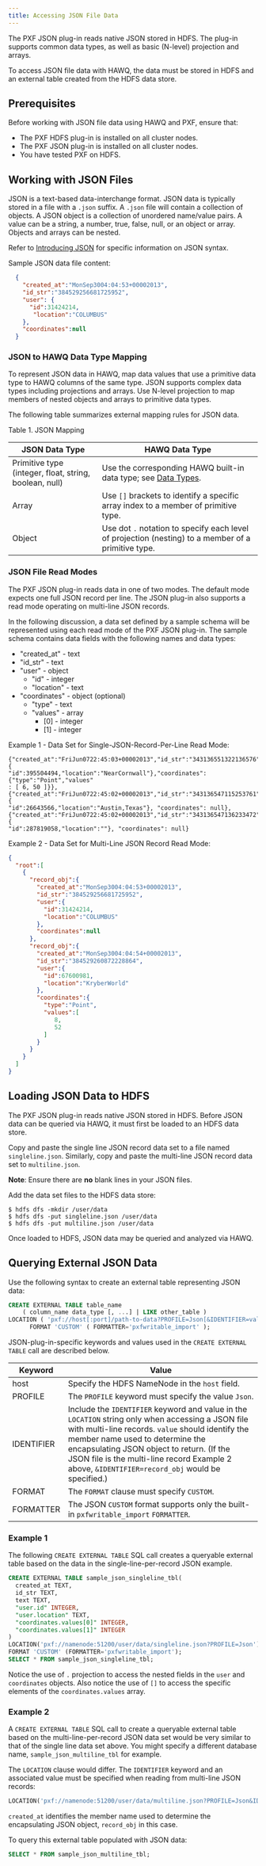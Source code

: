 ```yaml
---
title: Accessing JSON File Data
---
```


The PXF JSON plug-in reads native JSON stored in HDFS.  The plug-in supports common data types, as well as basic (N-level) projection and arrays.

To access JSON file data with HAWQ, the data must be stored in HDFS and an external table created from the HDFS data store.

## Prerequisites<a id="jsonplugprereq"></a>

Before working with JSON file data using HAWQ and PXF, ensure that:

-   The PXF HDFS plug-in is installed on all cluster nodes.
-   The PXF JSON plug-in is installed on all cluster nodes.
-   You have tested PXF on HDFS.


## Working with JSON Files<a id="topic_workwjson"></a>

JSON is a text-based data-interchange format.  JSON data is typically stored in a file with a `.json` suffix. A `.json` file will contain a collection of objects.  A JSON object is a collection of unordered name/value pairs.  A value can be a string, a number, true, false, null, or an object or array. Objects and arrays can be nested.

Refer to [Introducing JSON](http://www.json.org/) for specific information on JSON syntax.

Sample JSON data file content:

``` json
  {
    "created_at":"MonSep3004:04:53+00002013",
    "id_str":"384529256681725952",
    "user": {
      "id":31424214,
       "location":"COLUMBUS"
    },
    "coordinates":null
  }
```

### JSON to HAWQ Data Type Mapping<a id="topic_workwjson"></a>

To represent JSON data in HAWQ, map data values that use a primitive data type to HAWQ columns of the same type. JSON supports complex data types including projections and arrays. Use N-level projection to map members of nested objects and arrays to primitive data types.

The following table summarizes external mapping rules for JSON data.

<caption><span class="tablecap">Table 1. JSON Mapping</span></caption>

<a id="topic_table_jsondatamap"></a>

| JSON Data Type                                                    | HAWQ Data Type                                                                                                                                                                                            |
|-------------------------------------------------------------------|-----------------------------------------------------------------------------------------------------------------------------------------------------------------------------------------------------|
| Primitive type (integer, float, string, boolean, null) | Use the corresponding HAWQ built-in data type; see [Data Types](../reference/HAWQDataTypes.html). |
| Array                         | Use `[]` brackets to identify a specific array index to a member of primitive type.                                                                                            |
| Object                | Use dot `.` notation to specify each level of projection (nesting) to a member of a primitive type.                                                                                         |


### JSON File Read Modes<a id="topic_jsonreadmodes"></a>


The PXF JSON plug-in reads data in one of two modes. The default mode expects one full JSON record per line.  The JSON plug-in also supports a read mode operating on multi-line JSON records.

In the following discussion, a data set defined by a sample schema will be represented using each read mode of the PXF JSON plug-in.  The sample schema contains data fields with the following names and data types:

   - "created_at" - text
   - "id_str" - text
   - "user" - object
      - "id" - integer
      - "location" - text
   - "coordinates" - object (optional)
      - "type" - text
      - "values" - array
         - [0] - integer
         - [1] - integer


Example 1 - Data Set for Single-JSON-Record-Per-Line Read Mode:

``` pre
{"created_at":"FriJun0722:45:03+00002013","id_str":"343136551322136576","user":{
"id":395504494,"location":"NearCornwall"},"coordinates":{"type":"Point","values"
: [ 6, 50 ]}},
{"created_at":"FriJun0722:45:02+00002013","id_str":"343136547115253761","user":{
"id":26643566,"location":"Austin,Texas"}, "coordinates": null},
{"created_at":"FriJun0722:45:02+00002013","id_str":"343136547136233472","user":{
"id":287819058,"location":""}, "coordinates": null}
```  

Example 2 - Data Set for Multi-Line JSON Record Read Mode:

``` json
{
  "root":[
    {
      "record_obj":{
        "created_at":"MonSep3004:04:53+00002013",
        "id_str":"384529256681725952",
        "user":{
          "id":31424214,
          "location":"COLUMBUS"
        },
        "coordinates":null
      },
      "record_obj":{
        "created_at":"MonSep3004:04:54+00002013",
        "id_str":"384529260872228864",
        "user":{
          "id":67600981,
          "location":"KryberWorld"
        },
        "coordinates":{
          "type":"Point",
          "values":[
             8,
             52
          ]
        }
      }
    }
  ]
}
```

## Loading JSON Data to HDFS<a id="jsontohdfs"></a>

The PXF JSON plug-in reads native JSON stored in HDFS. Before JSON data can be queried via HAWQ, it must first be loaded to an HDFS data store.

Copy and paste the single line JSON record data set to a file named `singleline.json`.  Similarly, copy and paste the multi-line JSON record data set to `multiline.json`.

**Note**:  Ensure there are **no** blank lines in your JSON files.

Add the data set files to the HDFS data store:

``` shell
$ hdfs dfs -mkdir /user/data
$ hdfs dfs -put singleline.json /user/data
$ hdfs dfs -put multiline.json /user/data
```

Once loaded to HDFS, JSON data may be queried and analyzed via HAWQ.

## Querying External JSON Data<a id="jsoncetsyntax1"></a>

Use the following syntax to create an external table representing JSON data: 

``` sql
CREATE EXTERNAL TABLE table_name 
    ( column_name data_type [, ...] | LIKE other_table )
LOCATION ( 'pxf://host[:port]/path-to-data?PROFILE=Json[&IDENTIFIER=value]' )
      FORMAT 'CUSTOM' ( FORMATTER='pxfwritable_import' );
```
JSON-plug-in-specific keywords and values used in the `CREATE EXTERNAL TABLE` call are described below.

| Keyword  | Value |
|-------|-------------------------------------|
| host    | Specify the HDFS NameNode in the `host` field. |
| PROFILE    | The `PROFILE` keyword must specify the value `Json`. |
| IDENTIFIER  | Include the `IDENTIFIER` keyword and value in the `LOCATION` string only when accessing a JSON file with multi-line records. `value` should identify the member name used to determine the encapsulating JSON object to return.  (If the JSON file is the multi-line record Example 2 above, `&IDENTIFIER=record_obj` would be specified.) |  
| FORMAT    | The `FORMAT` clause must specify `CUSTOM`. |
| FORMATTER    | The JSON `CUSTOM` format supports only the built-in `pxfwritable_import` `FORMATTER`. |


### Example 1 <a id="jsonexample1"></a>

The following `CREATE EXTERNAL TABLE` SQL call creates a queryable external table based on the data in the single-line-per-record JSON example.

``` sql 
CREATE EXTERNAL TABLE sample_json_singleline_tbl(
  created_at TEXT,
  id_str TEXT,
  text TEXT,
  "user.id" INTEGER,
  "user.location" TEXT,
  "coordinates.values[0]" INTEGER,
  "coordinates.values[1]" INTEGER
)
LOCATION('pxf://namenode:51200/user/data/singleline.json?PROFILE=Json')
FORMAT 'CUSTOM' (FORMATTER='pxfwritable_import');
SELECT * FROM sample_json_singleline_tbl;
```

Notice the use of `.` projection to access the nested fields in the `user` and `coordinates` objects.  Also notice the use of `[]` to access the specific elements of the `coordinates.values` array.

### Example 2 <a id="jsonexample2"></a>

A `CREATE EXTERNAL TABLE` SQL call to create a queryable external table based on the multi-line-per-record JSON data set would be very similar to that of the single line data set above. You might specify a different database name, `sample_json_multiline_tbl` for example. 

The `LOCATION` clause would differ.  The `IDENTIFIER` keyword and an associated value must be specified when reading from multi-line JSON records:

``` sql
LOCATION('pxf://namenode:51200/user/data/multiline.json?PROFILE=Json&IDENTIFIER=created_at')
```

`created_at` identifies the member name used to determine the encapsulating JSON object, `record_obj` in this case.

To query this external table populated with JSON data:

``` sql
SELECT * FROM sample_json_multiline_tbl;
```